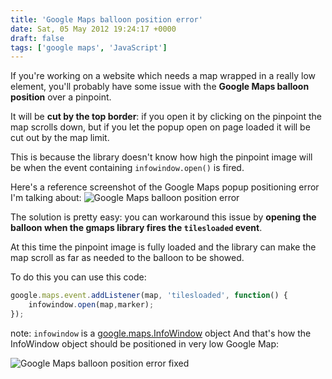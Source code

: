 ```yaml
---
title: 'Google Maps balloon position error'
date: Sat, 05 May 2012 19:24:17 +0000
draft: false
tags: ['google maps', 'JavaScript']
---
```


If you're working on a website which needs a map wrapped in a really low element, you'll probably have some issue with
the **Google Maps balloon position** over a pinpoint.

It will be **cut by the top border**: if you open it by clicking
on the pinpoint the map scrolls down, but if you let the popup open on page loaded it will be cut out by the map limit.

This is because the library doesn't know how high the pinpoint image will be when the event
containing `infowindow.open()` is fired.

Here's a reference screenshot of the Google Maps popup positioning error I'm talking
about: ![Google Maps balloon position error](/old-blog/google-maps-balloon-position/bug.png "bug")

The solution is pretty easy: you can workaround this issue by **opening the balloon when the gmaps library fires
the `tilesloaded` event**.

At this time the pinpoint image is fully loaded and the library can make the map scroll as far as needed to the
balloon to be showed.

To do this you can use this code:

```javascript
google.maps.event.addListener(map, 'tilesloaded', function() { 
    infowindow.open(map,marker);
});
```

note: `infowindow` is a
[google.maps.InfoWindow](https://developers.google.com/maps/documentation/javascript/reference#InfoWindow "Google Maps Javascrip API v3 - InfoWindow Object")
object And that's how the InfoWindow object should be positioned in very low Google Map:

![Google Maps balloon position error fixed](/old-blog/google-maps-balloon-position/fixed.png "fixed")